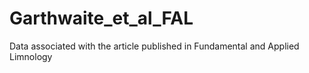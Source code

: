 # Garthwaite_et_al_FAL
Data associated with the article published in Fundamental and Applied Limnology
